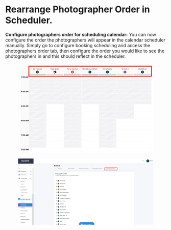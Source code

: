 # Rearrange Photographer Order in Scheduler.

**Configure photographers order for scheduling calendar:** You can now configure the order the photographers will appear in the calendar scheduler manually. Simply go to configure booking scheduling and access the photographers order tab, then configure the order you would like to see the photographers in and this should reflect in the scheduler.

<figure><img src="../../.gitbook/assets/image (237).png" alt=""><figcaption></figcaption></figure>

<figure><img src="../../.gitbook/assets/image (238).png" alt=""><figcaption></figcaption></figure>
